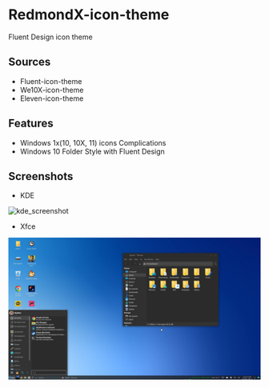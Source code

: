 # RedmondX-icon-theme
Fluent Design icon theme

## Sources

* Fluent-icon-theme
* We10X-icon-theme
* Eleven-icon-theme

## Features

* Windows 1x(10, 10X, 11) icons Complications
* Windows 10 Folder Style with Fluent Design

## Screenshots

* KDE

![kde_screenshot](images/screenshot_kde.png)

* Xfce

![kde_screenshot](images/screenshot_xfce.png)
